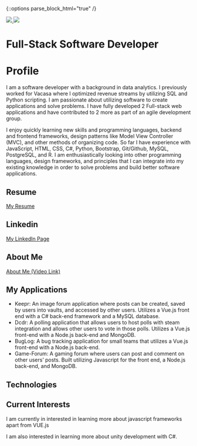 {::options parse_block_html="true" /}

<div>
  <a href="/" align="left">
    <img src="https://github-readme-stats.vercel.app/api/top-langs/?username=Inlic&text_color=586069&layout=compact&hide_border=true&bg_color=fff&title_color=0366d6&count_private=true&include_all_commits=true" />
  </a>
  <a href="/" align="right">
    <img src="https://github-readme-stats.vercel.app/api?username=Inlic&count_private=true&show_icons=true&icon_color=222&title_color=0366d6&text_color=586069&bg_color=fff&hide=issues&hide_border=true&include_all_commits=true" />
  </a>
</div>

# Full-Stack Software Developer

# Profile

I am a software developer with a background in data analytics.  I previously worked for Vacasa where I optimized revenue streams by utilizing SQL and Python scripting.  I am passionate about utilizing software to create applications and solve problems. I have fully developed 2 Full-stack web applications and have contributed to 2 more as part of an agile development group. 

I enjoy quickly learning new skills and programming languages, backend and frontend frameworks,  design patterns like Model View Controller (MVC), and other methods of organizing code.  So far I have experience with JavaScript, HTML, CSS, C#, Python, Bootstrap, Git/Github, MySQL, PostgreSQL, and R.  I am enthusiastically looking into other programming languages, design frameworks, and principles that I can integrate into my existing knowledge in order to solve problems and build better software applications.

## Resume

[My Resume](./assets/Resume.pdf)

## Linkedin

[My LinkedIn Page](https://www.linkedin.com/in/benjamin-wiedeback/)


## About Me

[About Me (Video Link)](https://www.youtube.com/watch?v=C6EHGe_EhY8&feature=youtu.be)

## My Applications

- Keepr: An image forum application where posts can be created, saved by users into vaults, and accessed by other users. Utilizes a Vue.js front end with a C# back-end framework and a MySQL database.  
- Dcdr: A polling application that allows users to host polls with steam integration and allows other users to vote in those polls.  Utilizes a Vue.js front-end with a Node.js back-end and MongoDB.
- BugLog: A bug tracking application for small teams that utilizes a Vue.js front-end with a Node.js back-end.
- Game-Forum: A gaming forum where users can post and comment on other users’ posts. Built utilizing Javascript for the front end, a Node.js back-end, and MongoDB.


## Technologies
<head>
<link rel="stylesheet" href="https://cdn.jsdelivr.net/gh/devicons/devicon@master/devicon.min.css">
</head>
<i class="devicon-html5-plain"></i>
        <i class="devicon-css3-plain"></i>
        <i class="devicon-bootstrap-plain"></i>
        <i class="devicon-javascript-plain"></i>
        <i class="devicon-nodejs-plain"></i>
        <i class="devicon-csharp-plain"></i>
        <i class="devicon-dot-net-plain-wordmark"></i>
        <i class="devicon-python-plain-wordmark"></i>
        <i class="devicon-git-plain"></i>
        <i class="devicon-github-plain"></i>
        <i class="devicon-express-original"></i>
        <i class="devicon-mysql-plain"></i>
        <i class="devicon-postgresql-plain"></i>
        <i class="devicon-vuejs-plain"></i>
        <i class="devicon-visualstudio-plain"></i>
        <i class="devicon-heroku-original"></i>

## Current Interests

I am currently in interested in learning more about javascript frameworks apart from VUE.js

I am also interested in learning more about unity development with C#.
